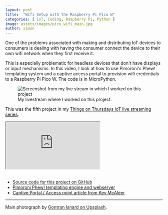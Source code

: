 ```yaml
---
layout: post
title:  "Wifi Setup with the Raspberry Pi Pico W"
categories: [ IoT, Coding, Raspberry Pi, Python ]
image: assets/images/pico_wifi_main.jpg
author: simon
---
```

One of the problems associated with making and distributing IoT devices to consumers is dealing with having the consumer connect the device to their own wifi network when they first receive it. 

This is especially problematic for headless devices that don't have displays or input mechanisms.  In this video, I look at how to use Pimoroni's Phew! templating system and a captive access portal to provision wifi credentials to a Raspberry Pi Pico W.  The code is in MicroPython.

<figure class="figure">
  <img src="{{ site.baseurl }}/assets/images/pico_wifi_livestream.png" class="figure-img img-fluid" alt="Screenshot from my live stream in which I worked on this project">
  <figcaption class="figure-caption text-center">My livestream where I worked on this project.</figcaption>
</figure>

This was the fifth project in my [Things on Thursdays IoT live streaming series](/things-on-thursdays-livestreams/).  

<div class="embed-responsive embed-responsive-16by9">
  <iframe class="embed-responsive-item" src="https://www.youtube.com/embed/Gzp9nLkqadg?start=33" allowfullscreen></iframe>
</div><br/>

* [Source code for this project on GitHub](https://github.com/simonprickett/phewap)
* [Pimoroni Phew! templating engine and webserver](https://github.com/pimoroni/phew)
* [Captive Portal / Access point article from Kev McAleer](https://www.kevsrobots.com/blog/phew-access-point.html)

--- 
Main photograph by [Gontran Isnard on Upsplash](https://unsplash.com/photos/3-fuFf4gPNY).
